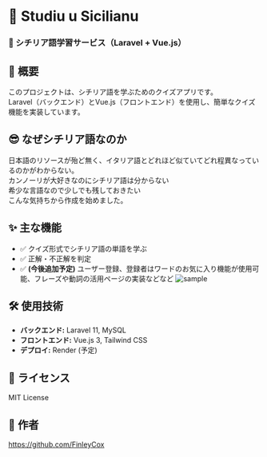 # 🎉 Studiu u Sicilianu

### 🚀 シチリア語学習サービス（Laravel + Vue.js）

## 📖 概要
このプロジェクトは、シチリア語を学ぶためのクイズアプリです。  
Laravel（バックエンド）とVue.js（フロントエンド）を使用し、簡単なクイズ機能を実装しています。

## 😎 なぜシチリア語なのか
日本語のリソースが殆ど無く、イタリア語とどれほど似ていてどれ程異なっているのかがわからない。    
カンノーリが大好きなのにシチリア語は分からない  
希少な言語なので少しでも残しておきたい  
こんな気持ちから作成を始めました。  

## ✨ 主な機能
- ✅ クイズ形式でシチリア語の単語を学ぶ
- ✅ 正解・不正解を判定
- ✅ **(今後追加予定)** ユーザー登録、登録者はワードのお気に入り機能が使用可能、フレーズや動詞の活用ページの実装などなど
![sample](./assets/studiuusicilianuvideo.gif)

## 🛠️ 使用技術
- **バックエンド:** Laravel 11, MySQL  
- **フロントエンド:** Vue.js 3, Tailwind CSS  
- **デプロイ:** Render (予定) 

## 📜 ライセンス
MIT License

## 👤 作者
https://github.com/FinleyCox
